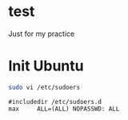 # test
Just for my practice

# Init Ubuntu
``` bash
sudo vi /etc/sudoers
```
``` shell
#includedir /etc/sudoers.d
max     ALL=(ALL) NOPASSWD: ALL
```
